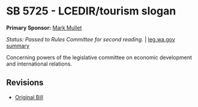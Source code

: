 # SB 5725 - LCEDIR/tourism slogan
**Primary Sponsor:** [Mark Mullet](/person/leg/mark.mullet.md)

*Status: Passed to Rules Committee for second reading.* | [leg.wa.gov summary](https://app.leg.wa.gov/billsummary?BillNumber=5725&Year=2021)

Concerning powers of the legislative committee on economic development and international relations.

## Revisions
* [Original Bill](1/)